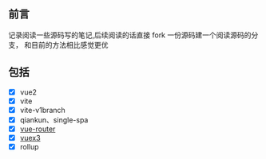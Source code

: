 ## 前言

记录阅读一些源码写的笔记,后续阅读的话直接 fork 一份源码建一个阅读源码的分支， 和目前的方法相比感觉更优

## 包括

- [x] vue2
- [x] vite 
- [x] vite-v1branch
- [x] qiankun、single-spa
- [x] [vue-router](https://github.com/wkstudy/vue-router/tree/comment-wk)
- [x] [vuex3](https://github.com/wkstudy/vuex/tree/comment-wk)
- [x] rollup
